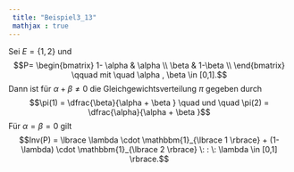 ```yaml
---
 title: "Beispiel3_13"
 mathjax : true
---
```

Sei $E = \lbrace 1,2 \rbrace$ und $$P=
\begin{bmatrix}
 1- \alpha & \alpha \\
 \beta & 1-\beta \\
\end{bmatrix}
\qquad mit \quad \alpha , \beta \in [0,1].$$ Dann ist für
$\alpha + \beta \neq 0$ die Gleichgewichtsverteilung $\pi$ gegeben durch
$$\pi(1) = \dfrac{\beta}{\alpha + \beta } \quad und \quad \pi(2) = \dfrac{\alpha}{\alpha + \beta }$$
Für $\alpha = \beta = 0$ gilt
$$Inv(P) = \lbrace \lambda \cdot \mathbbm{1}_{\lbrace 1 \rbrace} + (1-\lambda) \cdot \mathbbm{1}_{\lbrace 2 \rbrace} \: : \: \lambda \in [0,1] \rbrace.$$

